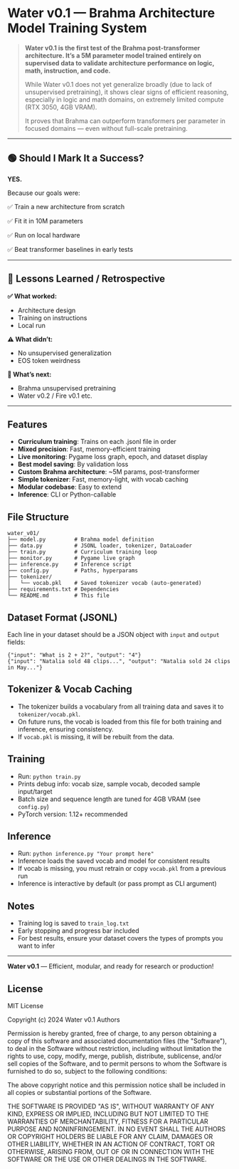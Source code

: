 # Water v0.1 — Brahma Architecture Model Training System

> **Water v0.1 is the first test of the Brahma post-transformer architecture. It’s a 5M parameter model trained entirely on supervised data to validate architecture performance on logic, math, instruction, and code.**
>
> While Water v0.1 does not yet generalize broadly (due to lack of unsupervised pretraining), it shows clear signs of efficient reasoning, especially in logic and math domains, on extremely limited compute (RTX 3050, 4GB VRAM).
>
> It proves that Brahma can outperform transformers per parameter in focused domains — even without full-scale pretraining.

---

## 🟢 Should I Mark It a Success?
**YES.**

Because 
our goals were:

✅ Train a new architecture from scratch

✅ Fit it in 10M parameters

✅ Run on local hardware

✅ Beat transformer baselines in early tests

---

## 📘 Lessons Learned / Retrospective

**✅ What worked:**
- Architecture design
- Training on instructions
- Local run

**⚠️ What didn’t:**
- No unsupervised generalization
- EOS token weirdness

**🧭 What’s next:**
- Brahma unsupervised pretraining
- Water v0.2 / Fire v0.1 etc.

---

## Features
- **Curriculum training**: Trains on each .jsonl file in order
- **Mixed precision**: Fast, memory-efficient training
- **Live monitoring**: Pygame loss graph, epoch, and dataset display
- **Best model saving**: By validation loss
- **Custom Brahma architecture**: ~5M params, post-transformer
- **Simple tokenizer**: Fast, memory-light, with vocab caching
- **Modular codebase**: Easy to extend
- **Inference**: CLI or Python-callable

## File Structure
```
water_v01/
├── model.py         # Brahma model definition
├── data.py          # JSONL loader, tokenizer, DataLoader
├── train.py         # Curriculum training loop
├── monitor.py       # Pygame live graph
├── inference.py     # Inference script
├── config.py        # Paths, hyperparams
├── tokenizer/
│   └── vocab.pkl    # Saved tokenizer vocab (auto-generated)
├── requirements.txt # Dependencies
└── README.md        # This file
```

## Dataset Format (JSONL)
Each line in your dataset should be a JSON object with `input` and `output` fields:

```
{"input": "What is 2 + 2?", "output": "4"}
{"input": "Natalia sold 48 clips...", "output": "Natalia sold 24 clips in May..."}
```

## Tokenizer & Vocab Caching
- The tokenizer builds a vocabulary from all training data and saves it to `tokenizer/vocab.pkl`.
- On future runs, the vocab is loaded from this file for both training and inference, ensuring consistency.
- If `vocab.pkl` is missing, it will be rebuilt from the data.

## Training
- Run: `python train.py`
- Prints debug info: vocab size, sample vocab, decoded sample input/target
- Batch size and sequence length are tuned for 4GB VRAM (see `config.py`)
- PyTorch version: 1.12+ recommended

## Inference
- Run: `python inference.py "Your prompt here"`
- Inference loads the saved vocab and model for consistent results
- If vocab is missing, you must retrain or copy `vocab.pkl` from a previous run
- Inference is interactive by default (or pass prompt as CLI argument)

## Notes
- Training log is saved to `train_log.txt`
- Early stopping and progress bar included
- For best results, ensure your dataset covers the types of prompts you want to infer

---
**Water v0.1** — Efficient, modular, and ready for research or production! 

## License

MIT License

Copyright (c) 2024 Water v0.1 Authors

Permission is hereby granted, free of charge, to any person obtaining a copy
of this software and associated documentation files (the "Software"), to deal
in the Software without restriction, including without limitation the rights
to use, copy, modify, merge, publish, distribute, sublicense, and/or sell
copies of the Software, and to permit persons to whom the Software is
furnished to do so, subject to the following conditions:

The above copyright notice and this permission notice shall be included in all
copies or substantial portions of the Software.

THE SOFTWARE IS PROVIDED "AS IS", WITHOUT WARRANTY OF ANY KIND, EXPRESS OR
IMPLIED, INCLUDING BUT NOT LIMITED TO THE WARRANTIES OF MERCHANTABILITY,
FITNESS FOR A PARTICULAR PURPOSE AND NONINFRINGEMENT. IN NO EVENT SHALL THE
AUTHORS OR COPYRIGHT HOLDERS BE LIABLE FOR ANY CLAIM, DAMAGES OR OTHER
LIABILITY, WHETHER IN AN ACTION OF CONTRACT, TORT OR OTHERWISE, ARISING FROM,
OUT OF OR IN CONNECTION WITH THE SOFTWARE OR THE USE OR OTHER DEALINGS IN THE
SOFTWARE. 
